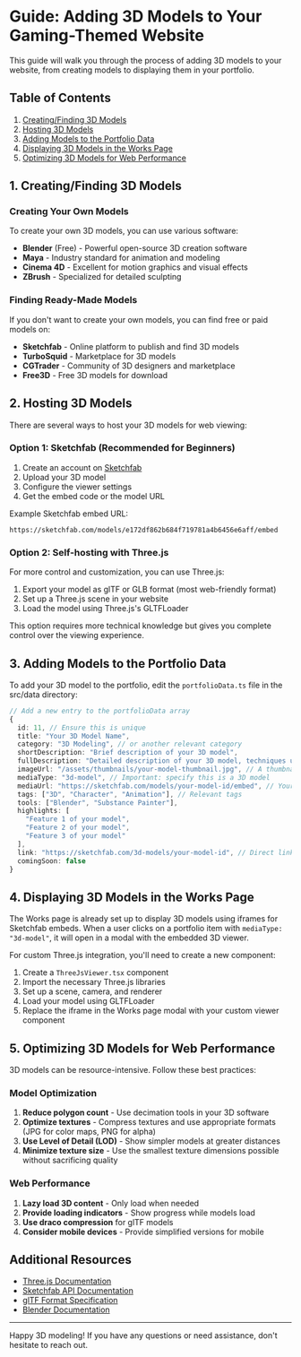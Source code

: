 # Guide: Adding 3D Models to Your Gaming-Themed Website

This guide will walk you through the process of adding 3D models to your website, from creating models to displaying them in your portfolio.

## Table of Contents

1. [Creating/Finding 3D Models](#creating-finding-3d-models)
2. [Hosting 3D Models](#hosting-3d-models)
3. [Adding Models to the Portfolio Data](#adding-models-to-portfolio-data)
4. [Displaying 3D Models in the Works Page](#displaying-3d-models-in-works-page)
5. [Optimizing 3D Models for Web Performance](#optimizing-3d-models)

## 1. Creating/Finding 3D Models <a name="creating-finding-3d-models"></a>

### Creating Your Own Models

To create your own 3D models, you can use various software:

- **Blender** (Free) - Powerful open-source 3D creation software
- **Maya** - Industry standard for animation and modeling
- **Cinema 4D** - Excellent for motion graphics and visual effects
- **ZBrush** - Specialized for detailed sculpting

### Finding Ready-Made Models

If you don't want to create your own models, you can find free or paid models on:

- **Sketchfab** - Online platform to publish and find 3D models
- **TurboSquid** - Marketplace for 3D models
- **CGTrader** - Community of 3D designers and marketplace
- **Free3D** - Free 3D models for download

## 2. Hosting 3D Models <a name="hosting-3d-models"></a>

There are several ways to host your 3D models for web viewing:

### Option 1: Sketchfab (Recommended for Beginners)

1. Create an account on [Sketchfab](https://sketchfab.com/)
2. Upload your 3D model
3. Configure the viewer settings
4. Get the embed code or the model URL

Example Sketchfab embed URL:
```
https://sketchfab.com/models/e172df862b684f719781a4b6456e6aff/embed
```

### Option 2: Self-hosting with Three.js

For more control and customization, you can use Three.js:

1. Export your model as glTF or GLB format (most web-friendly format)
2. Set up a Three.js scene in your website 
3. Load the model using Three.js's GLTFLoader

This option requires more technical knowledge but gives you complete control over the viewing experience.

## 3. Adding Models to the Portfolio Data <a name="adding-models-to-portfolio-data"></a>

To add your 3D model to the portfolio, edit the `portfolioData.ts` file in the src/data directory:

```typescript
// Add a new entry to the portfolioData array
{
  id: 11, // Ensure this is unique
  title: "Your 3D Model Name",
  category: "3D Modeling", // or another relevant category
  shortDescription: "Brief description of your 3D model",
  fullDescription: "Detailed description of your 3D model, techniques used, purpose, etc.",
  imageUrl: "/assets/thumbnails/your-model-thumbnail.jpg", // A thumbnail image
  mediaType: "3d-model", // Important: specify this is a 3D model
  mediaUrl: "https://sketchfab.com/models/your-model-id/embed", // Your Sketchfab embed URL
  tags: ["3D", "Character", "Animation"], // Relevant tags
  tools: ["Blender", "Substance Painter"],
  highlights: [
    "Feature 1 of your model",
    "Feature 2 of your model",
    "Feature 3 of your model"
  ],
  link: "https://sketchfab.com/3d-models/your-model-id", // Direct link to the model
  comingSoon: false
}
```

## 4. Displaying 3D Models in the Works Page <a name="displaying-3d-models-in-works-page"></a>

The Works page is already set up to display 3D models using iframes for Sketchfab embeds. When a user clicks on a portfolio item with `mediaType: "3d-model"`, it will open in a modal with the embedded 3D viewer.

For custom Three.js integration, you'll need to create a new component:

1. Create a `ThreeJsViewer.tsx` component
2. Import the necessary Three.js libraries
3. Set up a scene, camera, and renderer
4. Load your model using GLTFLoader
5. Replace the iframe in the Works page modal with your custom viewer component

## 5. Optimizing 3D Models for Web Performance <a name="optimizing-3d-models"></a>

3D models can be resource-intensive. Follow these best practices:

### Model Optimization

1. **Reduce polygon count** - Use decimation tools in your 3D software
2. **Optimize textures** - Compress textures and use appropriate formats (JPG for color maps, PNG for alpha)
3. **Use Level of Detail (LOD)** - Show simpler models at greater distances
4. **Minimize texture size** - Use the smallest texture dimensions possible without sacrificing quality

### Web Performance

1. **Lazy load 3D content** - Only load when needed
2. **Provide loading indicators** - Show progress while models load
3. **Use draco compression** for glTF models
4. **Consider mobile devices** - Provide simplified versions for mobile

## Additional Resources

- [Three.js Documentation](https://threejs.org/docs/)
- [Sketchfab API Documentation](https://sketchfab.com/developers)
- [glTF Format Specification](https://github.com/KhronosGroup/glTF/tree/master/specification/2.0)
- [Blender Documentation](https://docs.blender.org/)

---

Happy 3D modeling! If you have any questions or need assistance, don't hesitate to reach out. 